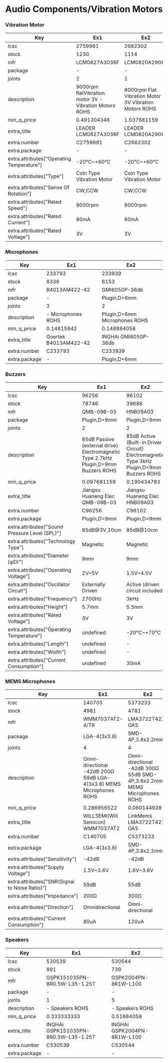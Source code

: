 # Audio Components/Vibration Motors

### Vibration Motor

| Key | Ex1 | Ex2 |
| --- | --- | --- |
| lcsc | 2759981 | 2682302 |
| stock | 1230 | 1114 |
| mfr | LCM0827A3038F | LCM0820A2908F |
| package | - | - |
| joints | 2 | 1 |
| description | 9000rpm flatVibration motor 3V -  Vibration Motors ROHS | 9000rpm Flat Vibration Motor 3V Vibration Motors ROHS |
| min_q_price | 0.491304348 | 1.037681159 |
| extra_title | LEADER LCM0827A3038F | LEADER LCM0820A2908F |
| extra.number | C2759981 | C2682302 |
| extra.package | - | - |
| extra.attributes["Operating Temperature"] | -20℃~+60℃ | -20℃~+60℃ |
| extra.attributes["Type"] | Coin Type Vibration Motor | Coin Type Vibration Motor |
| extra.attributes["Sense Of Rotation"] | CW;CCW | CW;CCW |
| extra.attributes["Rated Speed"] | 9000rpm | 9000rpm |
| extra.attributes["Rated Current"] | 80mA | 80mA |
| extra.attributes["Rated Voltage"] | 3V | 3V |

### Microphones

| Key | Ex1 | Ex2 |
| --- | --- | --- |
| lcsc | 233793 | 233939 |
| stock | 8336 | 6153 |
| mfr | B4013AM422-42 | GMI6050P-36db |
| package | - | Plugin,D=6mm |
| joints | 3 | 2 |
| description | -  Microphones ROHS | Plugin,D=6mm Microphones ROHS |
| min_q_price | 0.14815942 | 0.148884058 |
| extra_title | Goertek B4013AM422-42 | INGHAi GMI6050P-36db |
| extra.number | C233793 | C233939 |
| extra.package | - | Plugin,D=6mm |

### Buzzers

| Key | Ex1 | Ex2 |
| --- | --- | --- |
| lcsc | 96256 | 96102 |
| stock | 78746 | 39686 |
| mfr | QMB-09B-03 | HNB09A03 |
| package | Plugin,D=9mm | Plugin,D=9mm |
| joints | 2 | 2 |
| description | 85dB Passive (external drive) Electromagnetic Type 2.7kHz Plugin,D=9mm Buzzers ROHS | 85dB Active (Built-in Driver Circuit) Electromagnetic Type 3kHz Plugin,D=9mm Buzzers ROHS |
| min_q_price | 0.097681159 | 0.190434783 |
| extra_title | Jiangsu Huaneng Elec QMB-09B-03 | Jiangsu Huaneng Elec HNB09A03 |
| extra.number | C96256 | C96102 |
| extra.package | Plugin,D=9mm | Plugin,D=9mm |
| extra.attributes["Sound Pressure Level (SPL)"] | 85dB@3V,10cm | 85dB@10cm |
| extra.attributes["Technology Type"] | Magnetic | Magnetic |
| extra.attributes["Diameter (φD)"] | 9mm | 9mm |
| extra.attributes["Operating Voltage"] | 2V~5V | 1.5V~4.5V |
| extra.attributes["Oscillator Circuit"] | Externally Driven | Active (driven circuit included) |
| extra.attributes["Frequency"] | 2700Hz | 3kHz |
| extra.attributes["Height"] | 5.7mm | 5.5mm |
| extra.attributes["Rated Voltage"] | 3V | 3V |
| extra.attributes["Operating Temperature"] | undefined | -20℃~+70℃ |
| extra.attributes["Length"] | undefined | - |
| extra.attributes["Width"] | undefined | - |
| extra.attributes["Current Consumption"] | undefined | 30mA |

### MEMS Microphones

| Key | Ex1 | Ex2 |
| --- | --- | --- |
| lcsc | 140705 | 5373233 |
| stock | 4981 | 4781 |
| mfr | WMM7037AT2-4/TR | LMA3722T421-OA5 |
| package | LGA-4(3x3.8) | SMD-4P,3.8x2.2mm |
| joints | 4 | 4 |
| description | Omni-directional -42dB 200Ω 59dB LGA-4(3x3.8) MEMS Microphones ROHS | Omni-directional -42dB 300Ω 55dB SMD-4P,3.8x2.2mm MEMS Microphones ROHS |
| min_q_price | 0.286956522 | 0.060144928 |
| extra_title | WILLSEMI(Will Semicon) WMM7037AT2 | LinkMems LMA3722T421-OA5 |
| extra.number | C140705 | C5373233 |
| extra.package | LGA-4(3x3.8) | SMD-4P,3.8x2.2mm |
| extra.attributes["Sensitivity"] | -42dB | -42dB |
| extra.attributes["Supply Voltage"] | 1.5V~3.6V | 1.6V~3.6V |
| extra.attributes["SNR(Signal to Noise Ratio)"] | 59dB | 55dB |
| extra.attributes["Impedance"] | 200Ω | 300Ω |
| extra.attributes["Direction"] | Omnidirectional | Omni-directional |
| extra.attributes["Current Consumption"] | 80uA | 120uA |

### Speakers

| Key | Ex1 | Ex2 |
| --- | --- | --- |
| lcsc | 530539 | 530544 |
| stock | 891 | 739 |
| mfr | GSPK151035PN-8R0.5W-L35-1.25T | GSPK2004PN-8R1W-L100 |
| package | - | - |
| joints | 1 | 5 |
| description | -  Speakers ROHS | -  Speakers ROHS |
| min_q_price | 0.333333333 | 0.51884058 |
| extra_title | INGHAi GSPK151035PN-8R0.5W-L35-1.25T | INGHAi GSPK2004PN-8R1W-L100 |
| extra.number | C530539 | C530544 |
| extra.package | - | - |

